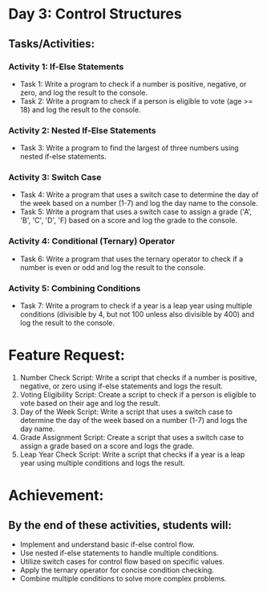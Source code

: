 # Day 3: Control Structures

## Tasks/Activities:

### Activity 1: If-Else Statements

- Task 1: Write a program to check if a number is positive, negative, or zero, and log the result to the console.
- Task 2: Write a program to check if a person is eligible to vote (age >= 18) and log the result to the console.

### Activity 2: Nested If-Else Statements

- Task 3: Write a program to find the largest of three numbers using nested if-else statements.

### Activity 3: Switch Case

- Task 4: Write a program that uses a switch case to determine the day of the week based on a number (1-7) and log the day name to the console.
- Task 5: Write a program that uses a switch case to assign a grade ('A', 'B', 'C', 'D', 'F) based on a score and log the grade to the console.

### Activity 4: Conditional (Ternary) Operator

- Task 6: Write a program that uses the ternary operator to check if a number is even or odd and log the result to the console.

### Activity 5: Combining Conditions

- Task 7: Write a program to check if a year is a leap year using multiple conditions (divisible by 4, but not 100 unless also divisible by 400) and log the
  result to the console.

# Feature Request:

1. Number Check Script: Write a script that checks if a number is positive, negative, or zero using if-else statements and logs the result.
2. Voting Eligibility Script: Create a script to check if a person is eligible to vote based on their age and log the result.
3. Day of the Week Script: Write a script that uses a switch case to determine the day of the week based on a number (1-7) and logs the day name.
4. Grade Assignment Script: Create a script that uses a switch case to assign a grade based on a score and logs the grade.
5. Leap Year Check Script: Write a script that checks if a year is a leap year using multiple conditions and logs the result.

# Achievement:

## By the end of these activities, students will:

- Implement and understand basic if-else control flow.
- Use nested if-else statements to handle multiple conditions.
- Utilize switch cases for control flow based on specific values.
- Apply the ternary operator for concise condition checking.
- Combine multiple conditions to solve more complex problems.
